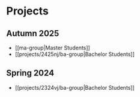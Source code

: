 # Projects

## Autumn 2025

- [[ma-group|Master Students]]
- [[projects/2425nj/ba-group|Bachelor Students]]

## Spring 2024

- [[projects/2324vj/ba-group|Bachelor Students]]

